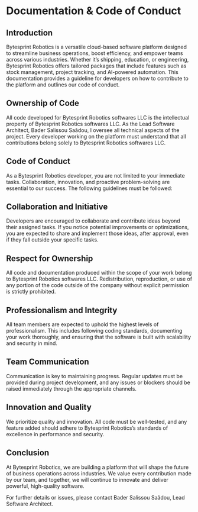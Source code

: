 # Documentation & Code of Conduct

## Introduction
Bytesprint Robotics is a versatile cloud-based software platform designed to streamline business operations, boost efficiency, and empower teams across various industries. Whether it’s shipping, education, or engineering, Bytesprint Robotics offers tailored packages that include features such as stock management, project tracking, and AI-powered automation. This documentation provides a guideline for developers on how to contribute to the platform and outlines our code of conduct.

## Ownership of Code
All code developed for Bytesprint Robotics softwares LLC is the intellectual property of Bytesprint Robotics softwares LLC. As the Lead Software Architect, Bader Salissou Saâdou, I oversee all technical aspects of the project. Every developer working on the platform must understand that all contributions belong solely to Bytesprint Robotics softwares LLC.

## Code of Conduct
As a Bytesprint Robotics developer, you are not limited to your immediate tasks. Collaboration, innovation, and proactive problem-solving are essential to our success. The following guidelines must be followed:

## Collaboration and Initiative
Developers are encouraged to collaborate and contribute ideas beyond their assigned tasks. If you notice potential improvements or optimizations, you are expected to share and implement those ideas, after approval, even if they fall outside your specific tasks.

## Respect for Ownership
All code and documentation produced within the scope of your work belong to Bytesprint Robotics softwares LLC. Redistribution, reproduction, or use of any portion of the code outside of the company without explicit permission is strictly prohibited.

## Professionalism and Integrity
All team members are expected to uphold the highest levels of professionalism. This includes following coding standards, documenting your work thoroughly, and ensuring that the software is built with scalability and security in mind.

## Team Communication
Communication is key to maintaining progress. Regular updates must be provided during project development, and any issues or blockers should be raised immediately through the appropriate channels.

## Innovation and Quality
We prioritize quality and innovation. All code must be well-tested, and any feature added should adhere to Bytesprint Robotics’s standards of excellence in performance and security.

## Conclusion
At Bytesprint Robotics, we are building a platform that will shape the future of business operations across industries. We value every contribution made by our team, and together, we will continue to innovate and deliver powerful, high-quality software.

For further details or issues, please contact Bader Salissou Saâdou, Lead Software Architect.